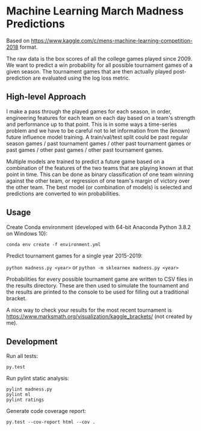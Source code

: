 # Machine Learning March Madness Predictions

Based on https://www.kaggle.com/c/mens-machine-learning-competition-2018 format.

The raw data is the box scores of all the college games played since 2009. We want to predict a win probability for all possible tournament games of a given season. The tournament games that are then actually played post-prediction are evaluated using the log loss metric.

## High-level Approach

I make a pass through the played games for each season, in order, engineering features for each team on each day based on a team's strength and performance up to that point. This is in some ways a time-series problem and we have to be careful not to let information from the (known) future influence model training. A train/val/test split could be past regular season games / past tournament games / other past tournament games or past games / other past games / other past tournament games.

Multiple models are trained to predict a future game based on a combination of the features of the two teams that are playing known at that point in time. This can be done as binary classification of one team winning against the other team, or regression of one team's margin of victory over the other team. The best model (or combination of models) is selected and predictions are converted to win probabilities.

## Usage

Create Conda environment (developed with 64-bit Anaconda Python 3.8.2 on Windows 10):

`conda env create -f environment.yml`

Predict tournament games for a single year 2015-2019:

`python madness.py <year>` or `python -m sklearnex madness.py <year>`

Probabilities for every possible tournament game are written to CSV files in the results directory. These are then used to simulate the tournament and the results are printed to the console to be used for filling out a traditional bracket.

A nice way to check your results for the most recent tournament is https://www.marksmath.org/visualization/kaggle_brackets/ (not created by me).

## Development

Run all tests:

`py.test`

Run pylint static analysis:

```
pylint madness.py
pylint ml
pylint ratings
```

Generate code coverage report:

`py.test --cov-report html --cov .`

